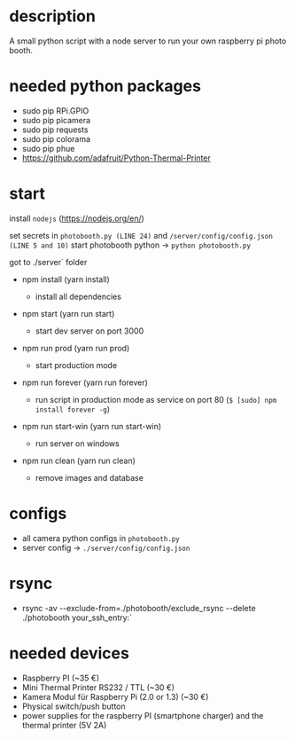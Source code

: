 # description

A small python script with a node server to run your own raspberry pi photo booth.


# needed python packages

* sudo pip RPi.GPIO
* sudo pip picamera
* sudo pip requests
* sudo pip colorama
* sudo pip phue
* https://github.com/adafruit/Python-Thermal-Printer


# start

install `nodejs` (https://nodejs.org/en/)

set secrets in `photobooth.py (LINE 24)` and `/server/config/config.json (LINE 5 and 10)`
start photobooth python -> `python photobooth.py`

got to ./server` folder
* npm install (yarn install)
    * install all dependencies
* npm start (yarn run start)
    * start dev server on port 3000


* npm run prod (yarn run prod)
    * start production mode
* npm run forever (yarn run forever)
    * run script in production mode as service on port 80 (`$ [sudo] npm install forever -g`)
* npm run start-win (yarn run start-win)
    * run server on windows
* npm run clean (yarn run clean)
    * remove images and database


# configs

* all camera python configs in `photobooth.py`
* server config -> `./server/config/config.json`

# rsync

* rsync -av --exclude-from=./photobooth/exclude_rsync --delete ./photobooth your_ssh_entry:`


# needed devices

- Raspberry PI (~35 €)
- Mini Thermal Printer RS232 / TTL (~30 €)
- Kamera Modul für Raspberry Pi (2.0 or 1.3) (~30 €)
- Physical switch/push button
- power supplies for the raspberry PI (smartphone charger) and the thermal printer (5V 2A)